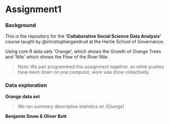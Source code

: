 Assignment1
===========


### Background
This is the repository for the **'Collaborative Social Science Data Analysis'** course taught by @christophergandrud at the Hertie School of Governance.

Using core R data sets 'Orange', which shows the Growth of Orange Trees and 'Nile' which shows the Flow of the River Nile. 

> Note: We pair programmed this assignment together, so while pushes have been down on one computer, work was done collectively.


### Data exploration
**Orange data set**
> We ran summary descriptive statistics on (Orange)

**Benjamin Snow & Oliver Bott**
